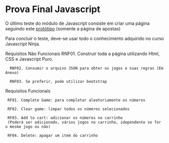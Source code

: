 # Prova Final Javascript

O último teste do módulo de Javascript consiste em criar uma página seguindo este <a 
href="https://xd.adobe.com/view/4bd3fba7-f671-4202-b5e2-17137367ef1d-1e80/screen/8497f9e8-5eff-4ae8-8380-b1874cd674c0/">protótipo</a> (somente a página de apostas)

Para concluir o teste, deve-se usar todo o conhecimento adquirido no curso Javascript Ninja.

Requisitos Não Funcionais
      RNF01. Construir toda a página utilizando  Html, CSS e Javascript Puro.

      RNF02. Consumir o arquivo JSON para obter os jogos e suas regras (Em Anexo) 

      RNF03. Se preferir, pode utilizar bootstrap

Requisitos Funcionais

     RF01. Complete Game: para completar aleatoriamente os números

     RF02. Clear game: limpar todos os números selecionados

     RF03. Add to cart: adicionar os números no carrinho 
     (Poderá ser adicionado, vários jogos no carrinho, idependente se for o mesmo jogo ou não)

     RF04. Delete: apagar um item do carrinho
